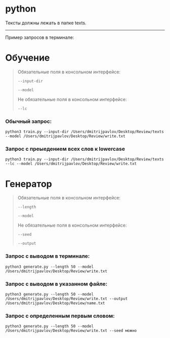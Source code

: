 # python
Тексты должны лежать в папке texts.

********************************

Пример запросов в терминале: 

Обучение
=====================
>Обязательные поля в консольном интерфейсе: 
>
>`--input-dir` 
>
>`--model`
>
>Не обязательные поля в консольном интерфейсе: 
>
>`--lc`
### Обычный запрос:
    python3 train.py --input-dir /Users/dmitrijpavlov/Desktop/Review/texts --model /Users/dmitrijpavlov/Desktop/Review/write.txt

### Запрос с преыедением всех слов к lowercase
    python3 train.py --input-dir /Users/dmitrijpavlov/Desktop/Review/texts --lc --model /Users/dmitrijpavlov/Desktop/Review/write.txt


Генератор
=====================
>Обязательные поля в консольном интерфейсе: 
>
>`--length` 
>
>`--model`
>
>Не обязательные поля в консольном интерфейсе: 
>
>`--seed`
>
>`--output`
### Запрос с выводом в терминале:
    python3 generate.py --length 50 --model /Users/dmitrijpavlov/Desktop/Review/write.txt
    
### Запрос с выводом в указанном файле:
    python3 generate.py --length 50 --model /Users/dmitrijpavlov/Desktop/Review/write.txt --output /Users/dmitrijpavlov/Desktop/Review/name.txt

### Запрос с определенным первым словом:
    python3 generate.py --length 50 --model /Users/dmitrijpavlov/Desktop/Review/write.txt --seed можно

